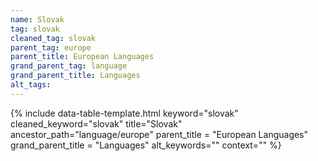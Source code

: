 ```yaml
---
name: Slovak
tag: slovak
cleaned_tag: slovak
parent_tag: europe
parent_title: European Languages
grand_parent_tag: language
grand_parent_title: Languages
alt_tags: 
---
```


{% include data-table-template.html 
  keyword="slovak" 
  cleaned_keyword="slovak" 
  title="Slovak"
  ancestor_path="language/europe" 
  parent_title = "European Languages"
  grand_parent_title = "Languages"
  alt_keywords=""
  context=""
%}

